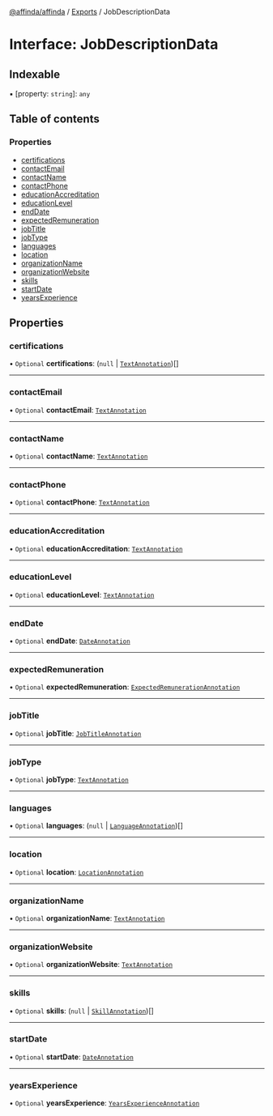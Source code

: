 [@affinda/affinda](../README.md) / [Exports](../modules.md) / JobDescriptionData

# Interface: JobDescriptionData

## Indexable

▪ [property: `string`]: `any`

## Table of contents

### Properties

- [certifications](JobDescriptionData.md#certifications)
- [contactEmail](JobDescriptionData.md#contactemail)
- [contactName](JobDescriptionData.md#contactname)
- [contactPhone](JobDescriptionData.md#contactphone)
- [educationAccreditation](JobDescriptionData.md#educationaccreditation)
- [educationLevel](JobDescriptionData.md#educationlevel)
- [endDate](JobDescriptionData.md#enddate)
- [expectedRemuneration](JobDescriptionData.md#expectedremuneration)
- [jobTitle](JobDescriptionData.md#jobtitle)
- [jobType](JobDescriptionData.md#jobtype)
- [languages](JobDescriptionData.md#languages)
- [location](JobDescriptionData.md#location)
- [organizationName](JobDescriptionData.md#organizationname)
- [organizationWebsite](JobDescriptionData.md#organizationwebsite)
- [skills](JobDescriptionData.md#skills)
- [startDate](JobDescriptionData.md#startdate)
- [yearsExperience](JobDescriptionData.md#yearsexperience)

## Properties

### certifications

• `Optional` **certifications**: (``null`` \| [`TextAnnotation`](../modules.md#textannotation))[]

___

### contactEmail

• `Optional` **contactEmail**: [`TextAnnotation`](../modules.md#textannotation)

___

### contactName

• `Optional` **contactName**: [`TextAnnotation`](../modules.md#textannotation)

___

### contactPhone

• `Optional` **contactPhone**: [`TextAnnotation`](../modules.md#textannotation)

___

### educationAccreditation

• `Optional` **educationAccreditation**: [`TextAnnotation`](../modules.md#textannotation)

___

### educationLevel

• `Optional` **educationLevel**: [`TextAnnotation`](../modules.md#textannotation)

___

### endDate

• `Optional` **endDate**: [`DateAnnotation`](../modules.md#dateannotation)

___

### expectedRemuneration

• `Optional` **expectedRemuneration**: [`ExpectedRemunerationAnnotation`](../modules.md#expectedremunerationannotation)

___

### jobTitle

• `Optional` **jobTitle**: [`JobTitleAnnotation`](../modules.md#jobtitleannotation)

___

### jobType

• `Optional` **jobType**: [`TextAnnotation`](../modules.md#textannotation)

___

### languages

• `Optional` **languages**: (``null`` \| [`LanguageAnnotation`](../modules.md#languageannotation))[]

___

### location

• `Optional` **location**: [`LocationAnnotation`](../modules.md#locationannotation)

___

### organizationName

• `Optional` **organizationName**: [`TextAnnotation`](../modules.md#textannotation)

___

### organizationWebsite

• `Optional` **organizationWebsite**: [`TextAnnotation`](../modules.md#textannotation)

___

### skills

• `Optional` **skills**: (``null`` \| [`SkillAnnotation`](../modules.md#skillannotation))[]

___

### startDate

• `Optional` **startDate**: [`DateAnnotation`](../modules.md#dateannotation)

___

### yearsExperience

• `Optional` **yearsExperience**: [`YearsExperienceAnnotation`](../modules.md#yearsexperienceannotation)

